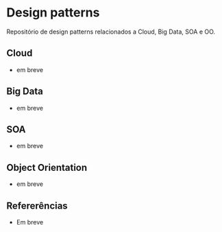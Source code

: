 # Design patterns
Repositório de design patterns relacionados a Cloud, Big Data, SOA e OO.

## Cloud
- em breve

## Big Data
- em breve

## SOA
- em breve

## Object Orientation
- em breve

## Refererências
- Em breve
